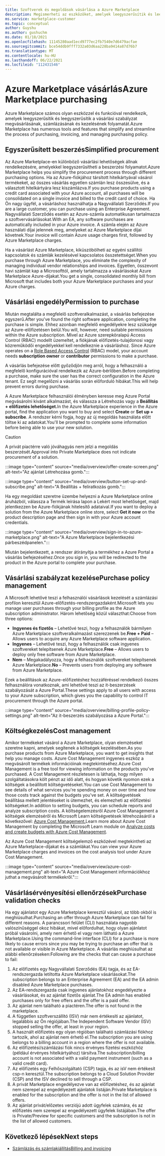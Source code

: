 ```yaml
---
title: Szoftverek és megoldások vásárlása a Azure Marketplace
description: Megismerheti az eszközöket, amelyek leegyszerűsítik és leegyszerűsítik a szoftvervásárlásokat és -Azure Marketplace.
ms.service: marketplace-customer
ms.topic: conceptual
author: Guyshu
ms.author: gushuchm
ms.date: 01/18/2021
ms.openlocfilehash: 11145280aad1ecd9777ec2fb7540e7d6479acfae
ms.sourcegitcommit: bce54ddb9fff7332a03d6aa228ba9414a87d76b7
ms.translationtype: MT
ms.contentlocale: hu-HU
ms.lasthandoff: 06/22/2021
ms.locfileid: "112431546"
---
```

# <a name="azure-marketplace-purchasing"></a><span data-ttu-id="5f834-103">Azure Marketplace vásárlás</span><span class="sxs-lookup"><span data-stu-id="5f834-103">Azure Marketplace purchasing</span></span>

<span data-ttu-id="5f834-104">Azure Marketplace számos olyan eszközzel és funkcióval rendelkezik, amelyek leegyszerűsítik és leegyszerűsítik a vásárlási szabályzat megvásárlásának, számlázásának és kezelésének folyamatát.</span><span class="sxs-lookup"><span data-stu-id="5f834-104">Azure Marketplace has numerous tools and features that simplify and streamline the process of purchasing, invoicing, and managing purchasing policy.</span></span>

## <a name="simplified-procurement"></a><span data-ttu-id="5f834-105">Egyszerűsített beszerzés</span><span class="sxs-lookup"><span data-stu-id="5f834-105">Simplified procurement</span></span>

<span data-ttu-id="5f834-106">Az Azure Marketplace-en különböző vásárlási lehetőségek állnak rendelkezésére, amelyekkel leegyszerűsítheti a beszerzési folyamatot.</span><span class="sxs-lookup"><span data-stu-id="5f834-106">Azure Marketplace helps you simplify the procurement process through different purchasing options.</span></span> <span data-ttu-id="5f834-107">Ha az Azure-fiókjához társított hitelkártyával vásárol termékeket, az összes vásárlás egyetlen számlán lesz összesülve, és a választott hitelkártyára lesz kiszámlázva.</span><span class="sxs-lookup"><span data-stu-id="5f834-107">If you purchase products using a credit card associated with your Azure account, all purchases will be consolidated on a single invoice and billed to the credit card of choice.</span></span> <span data-ttu-id="5f834-108">Ha Ön nagy ügyfél, a vásárláshoz használhatja a Nagyvállalati Szerződés.</span><span class="sxs-lookup"><span data-stu-id="5f834-108">If you are a large customer, you can purchase using an Enterprise Agreement.</span></span> <span data-ttu-id="5f834-109">Nagyvállalati Szerződés esetén az Azure-számla automatikusan tartalmazza a szoftvervásárlásokat.</span><span class="sxs-lookup"><span data-stu-id="5f834-109">With an EA, any software purchases are automatically included in your Azure invoice.</span></span> <span data-ttu-id="5f834-110">A számla elején az Azure használati díjai jelennek meg, amelyeket az Azure Marketplace díjai követnek.</span><span class="sxs-lookup"><span data-stu-id="5f834-110">Your invoice will contain Azure usage charges first, followed by Azure Marketplace charges.</span></span>

<span data-ttu-id="5f834-111">Ha a vásárlást Azure Marketplace, kiküszöbölheti az egyéni szállítói kapcsolatok és számlák kezelésével kapcsolatos összetettséget.</span><span class="sxs-lookup"><span data-stu-id="5f834-111">When you purchase through Azure Marketplace, you eliminate the complexity of managing individual vendor relationships and invoices.</span></span> <span data-ttu-id="5f834-112">Egyetlen, összevont havi számlát kap a Microsofttól, amely tartalmazza a vásárlásokat Azure Marketplace Azure-díjakat.</span><span class="sxs-lookup"><span data-stu-id="5f834-112">You get a single, consolidated monthly bill from Microsoft that includes both your Azure Marketplace purchases and your Azure charges.</span></span>

## <a name="permission-to-purchase"></a><span data-ttu-id="5f834-113">Vásárlási engedély</span><span class="sxs-lookup"><span data-stu-id="5f834-113">Permission to purchase</span></span>

<span data-ttu-id="5f834-114">Miután megtalálta a megfelelő szoftveralkalmazást, a vásárlás befejezése egyszerű.</span><span class="sxs-lookup"><span data-stu-id="5f834-114">After you've found the right software application, completing the purchase is simple.</span></span> <span data-ttu-id="5f834-115">Ehhez azonban megfelelő engedélyekre lesz szüksége az Azure-előfizetésen belül.</span><span class="sxs-lookup"><span data-stu-id="5f834-115">You will, however, need suitable permissions within the Azure subscription.</span></span> <span data-ttu-id="5f834-116">Mivel az Azure szerepköralapú Access Control (RBAC) modellt üzemeltet,  a fiókjának előfizetés-tulajdonosi vagy közreműködői engedélyekkel kell rendelkeznie a vásárláshoz. [](/azure/role-based-access-control/overview) </span><span class="sxs-lookup"><span data-stu-id="5f834-116">Since Azure operates on a [Role Based Access Control](/azure/role-based-access-control/overview) (RBAC) model, your account needs **subscription owner** or **contributor** permissions to make a purchase.</span></span>

<span data-ttu-id="5f834-117">A vásárlás befejezése előtt győződjön meg arról, hogy a felhasználó a megfelelő konfigurációval rendelkezik az Azure-bérlőben.</span><span class="sxs-lookup"><span data-stu-id="5f834-117">Before completing a purchase, make sure the user has the correct configuration in the Azure tenant.</span></span> <span data-ttu-id="5f834-118">Ez segít megelőzni a vásárlás során előforduló hibákat.</span><span class="sxs-lookup"><span data-stu-id="5f834-118">This will help prevent errors during purchase.</span></span>

<span data-ttu-id="5f834-119">A Azure Marketplace felhasználói élményben keresse meg Azure Portal megvásárolni kívánt alkalmazást,  és válassza a Létrehozás vagy a **Beállítás + előfizetés lehetőséget.**</span><span class="sxs-lookup"><span data-stu-id="5f834-119">In the Azure Marketplace experience in the Azure portal, find the application you want to buy and select **Create** or **Set up + subscribe**.</span></span> <span data-ttu-id="5f834-120">A rendszer kérni fogja, hogy az új megoldás használata előtt töltse ki az adatokat.</span><span class="sxs-lookup"><span data-stu-id="5f834-120">You'll be prompted to complete some information before being able to use your new solution.</span></span>

> [!CAUTION]
> <span data-ttu-id="5f834-121">A privát piactérre való jóváhagyás nem jelzi a megoldás beszerzését.</span><span class="sxs-lookup"><span data-stu-id="5f834-121">Approval into Private Marketplace does not indicate procurement of a solution.</span></span>

:::image type="content" source="media/overview/offer-create-screen.png" alt-text="Az ajánlat Létrehozása gomb.":::

:::image type="content" source="media/overview/button-set-up-and-subscribe.png" alt-text="A Beállítás + feliratkozás gomb.":::

<span data-ttu-id="5f834-124">Ha egy megoldást szeretne üzembe helyezni a Azure Marketplace online  áruházból, válassza a Termék leírása lapon a Lekért most lehetőséget, majd jelentkezzen be Azure-fiókjának hitelesítő adataival.</span><span class="sxs-lookup"><span data-stu-id="5f834-124">If you want to deploy a solution from the Azure Marketplace online store, select **Get it now** on the product description page and then sign in with your Azure account credentials.</span></span>

:::image type="content" source="media/overview/sign-in-to-azure-marketplace.png" alt-text="A Azure Marketplace bejelentkezési párbeszédpanelen.":::

<span data-ttu-id="5f834-126">Miután bejelentkezett, a rendszer átirányítja a termékhez a Azure Portal a vásárlás befejezéséhez.</span><span class="sxs-lookup"><span data-stu-id="5f834-126">Once you sign in, you will be redirected to the product in the Azure portal to complete your purchase.</span></span>

## <a name="purchase-policy-management"></a><span data-ttu-id="5f834-127">Vásárlási szabályzat kezelése</span><span class="sxs-lookup"><span data-stu-id="5f834-127">Purchase policy management</span></span>

<span data-ttu-id="5f834-128">A Microsoft lehetővé teszi a felhasználói vásárlások kezelését a számlázási profilon keresztül Azure-előfizetés-rendszergazdaként.</span><span class="sxs-lookup"><span data-stu-id="5f834-128">Microsoft lets you manage user purchases through your billing profile as the Azure subscription administrator.</span></span> <span data-ttu-id="5f834-129">Három lehetőség közül választhat:</span><span class="sxs-lookup"><span data-stu-id="5f834-129">Choose from three options:</span></span>

- <span data-ttu-id="5f834-130">**Ingyenes és fizetős** – Lehetővé teszi, hogy a felhasználók bármilyen Azure Marketplace szoftveralkalmazást szerezzenek be.</span><span class="sxs-lookup"><span data-stu-id="5f834-130">**Free + Paid** – Allows users to acquire any Azure Marketplace software application.</span></span>
- <span data-ttu-id="5f834-131">**Ingyenes** – Lehetővé teszi, hogy a felhasználók csak ingyenes szoftvereket telepítsenek Azure Marketplace.</span><span class="sxs-lookup"><span data-stu-id="5f834-131">**Free** – Allows users to deploy only free software from Azure Marketplace.</span></span>
- <span data-ttu-id="5f834-132">**Nem** – Megakadályozza, hogy a felhasználók szoftvereket telepítsenek Azure Marketplace.</span><span class="sxs-lookup"><span data-stu-id="5f834-132">**No** – Prevents users from deploying any software from Azure Marketplace.</span></span>

<span data-ttu-id="5f834-133">Ezek a beállítások az Azure-előfizetéshez hozzáféréssel rendelkező összes felhasználóra vonatkoznak, ami lehetővé teszi az it-beszerzések szabályozását a Azure Portal.</span><span class="sxs-lookup"><span data-stu-id="5f834-133">These settings apply to all users with access to your Azure subscription, which gives you the capability to control IT procurement through the Azure portal.</span></span>

:::image type="content" source="media/overview/billing-profile-policy-settings.png" alt-text="Az it-beszerzés szabályozása a Azure Portal.":::

## <a name="cost-management"></a><span data-ttu-id="5f834-135">Költségkezelés</span><span class="sxs-lookup"><span data-stu-id="5f834-135">Cost management</span></span>

<span data-ttu-id="5f834-136">Amikor termékeket vásárol a Azure Marketplace, olyan elemzéseket szeretne kapni, amelyek segítenek a költségek kezelésében.</span><span class="sxs-lookup"><span data-stu-id="5f834-136">As you purchase products from Azure Marketplace, you want to get insights that help you manage costs.</span></span> <span data-ttu-id="5f834-137">Azure Cost Management ingyenes eszköz a megvásárolt termékek információinak megtekintéséhez.</span><span class="sxs-lookup"><span data-stu-id="5f834-137">Azure Cost Management is a free tool for viewing information on the products you've purchased.</span></span> <span data-ttu-id="5f834-138">A Cost Management részletesen is láthatja, hogy milyen szolgáltatásokra költ pénzt az idő alatt, és hogyan követik nyomon ezek a költségek a beállított költségvetéseket.</span><span class="sxs-lookup"><span data-stu-id="5f834-138">You can use Cost Management to see details of what services you're spending money on over time and how those costs track against the budgets you've set.</span></span> <span data-ttu-id="5f834-139">A költségvetések beállítása mellett jelentéseket is ütemezhet, és elemezheti az előfizetési költségeket.</span><span class="sxs-lookup"><span data-stu-id="5f834-139">In addition to setting budgets, you can schedule reports and analyze subscription costs.</span></span> <span data-ttu-id="5f834-140">A költségelemzésről Azure Cost Management a költségek elemzéséről és Microsoft Learn költségvetések létrehozásáról a következővel: [Azure Cost Management.](/learn/modules/analyze-costs-create-budgets-azure-cost-management/)</span><span class="sxs-lookup"><span data-stu-id="5f834-140">Learn more about Azure Cost Management by completing the Microsoft Learn module on [Analyze costs and create budgets with Azure Cost Management](/learn/modules/analyze-costs-create-budgets-azure-cost-management/).</span></span>

<span data-ttu-id="5f834-141">Az Azure Cost Management költségelemző eszközével megtekintheti az Azure Marketplace-díjakat és a számlákat.</span><span class="sxs-lookup"><span data-stu-id="5f834-141">You can view your Azure Marketplace charges and invoices on the cost analysis tool under Azure Cost Management.</span></span>

:::image type="content" source="media/overview/azure-cost-management.png" alt-text="A Azure Cost Management információkhoz juthat a megvásárolt termékekről.":::

## <a name="purchase-validation-checks"></a><span data-ttu-id="5f834-143">Vásárlásérvényesítési ellenőrzések</span><span class="sxs-lookup"><span data-stu-id="5f834-143">Purchase validation checks</span></span>

<span data-ttu-id="5f834-144">Ha egy ajánlatot egy Azure Marketplace keresztül vásárol, az több okból is meghiúsulhat.</span><span class="sxs-lookup"><span data-stu-id="5f834-144">Purchasing an offer through Azure Marketplace can fail for different reasons.</span></span> <span data-ttu-id="5f834-145">A parancssori felület (CLI) használata nagyobb valószínűséggel okoz hibákat, mivel előfordulhat, hogy olyan ajánlatot próbál vásárolni, amely nem érhető el vagy nem látható a Azure Marketplace.</span><span class="sxs-lookup"><span data-stu-id="5f834-145">Using the command-line interface (CLI) for a purchase is more likely to cause errors since you may be trying to purchase an offer that is not available or visible in Azure Marketplace.</span></span> <span data-ttu-id="5f834-146">A vásárlás meghiúsulhat az alábbi ellenőrzéseken:</span><span class="sxs-lookup"><span data-stu-id="5f834-146">Following are the checks that can cause a purchase to fail:</span></span>

1. <span data-ttu-id="5f834-147">Az előfizetés egy Nagyvállalati Szerződés (EA) tagja, és az EA-rendszergazda letiltotta Azure Marketplace vásárlásokat.</span><span class="sxs-lookup"><span data-stu-id="5f834-147">The subscription belongs to an Enterprise Agreement (EA) and the EA admin disabled Azure Marketplace purchases.</span></span>
1. <span data-ttu-id="5f834-148">Az EA-rendszergazda csak ingyenes ajánlatokhoz engedélyezte a vásárlásokat, és az ajánlat fizetős ajánlat.</span><span class="sxs-lookup"><span data-stu-id="5f834-148">The EA admin has enabled purchases only for free offers and the offer is a paid offer.</span></span>
1. <span data-ttu-id="5f834-149">Az ajánlat nem található a piactéren.</span><span class="sxs-lookup"><span data-stu-id="5f834-149">The offer is not found in the marketplace.</span></span>
1. <span data-ttu-id="5f834-150">A független szoftverszállító (ISV) már nem értékesíti az ajánlatot, legalábbis az Ön régiójában.</span><span class="sxs-lookup"><span data-stu-id="5f834-150">The Independent Software Vendor (ISV) stopped selling the offer, at least in your region.</span></span>
1. <span data-ttu-id="5f834-151">A használt előfizetés egy olyan régióban található számlázási fiókhoz tartozik, ahol az ajánlat nem érhető el.</span><span class="sxs-lookup"><span data-stu-id="5f834-151">The subscription you are using belongs to a billing account in a region where the offer is not available.</span></span>
1. <span data-ttu-id="5f834-152">Az előfizetési/számlázási fiók nincs érvényes fizetési eszközhöz (például érvényes hitelkártyához) társítva.</span><span class="sxs-lookup"><span data-stu-id="5f834-152">The subscription/billing account is not associated with a valid payment instrument (such as a valid credit card).</span></span>
1. <span data-ttu-id="5f834-153">Az előfizetés egy Felhőszolgáltató (CSP) tagja, és az isV nem értékesít csp-n keresztül.</span><span class="sxs-lookup"><span data-stu-id="5f834-153">The subscription belongs to a Cloud Solution Provider (CSP) and the ISV declined to sell through a CSP.</span></span>
1. <span data-ttu-id="5f834-154">A privát Marketplace engedélyezve van az előfizetéshez, és az ajánlat nem szerepel az engedélyezett ajánlatok listáján.</span><span class="sxs-lookup"><span data-stu-id="5f834-154">Private Marketplace is enabled for the subscription and the offer is not in the list of allowed offers.</span></span>
1. <span data-ttu-id="5f834-155">Az ajánlat privát/előzetes verziójú adott ügyfelek számára, és az előfizetés nem szerepel az engedélyezett ügyfelek listájában.</span><span class="sxs-lookup"><span data-stu-id="5f834-155">The offer is Private/Preview for specific customers and the subscription is not in the list of allowed customers.</span></span>

## <a name="next-steps"></a><span data-ttu-id="5f834-156">Következő lépések</span><span class="sxs-lookup"><span data-stu-id="5f834-156">Next steps</span></span>

- [<span data-ttu-id="5f834-157">Számlázás és számlakiállítás</span><span class="sxs-lookup"><span data-stu-id="5f834-157">Billing and invoicing</span></span>](billing-invoicing.md)